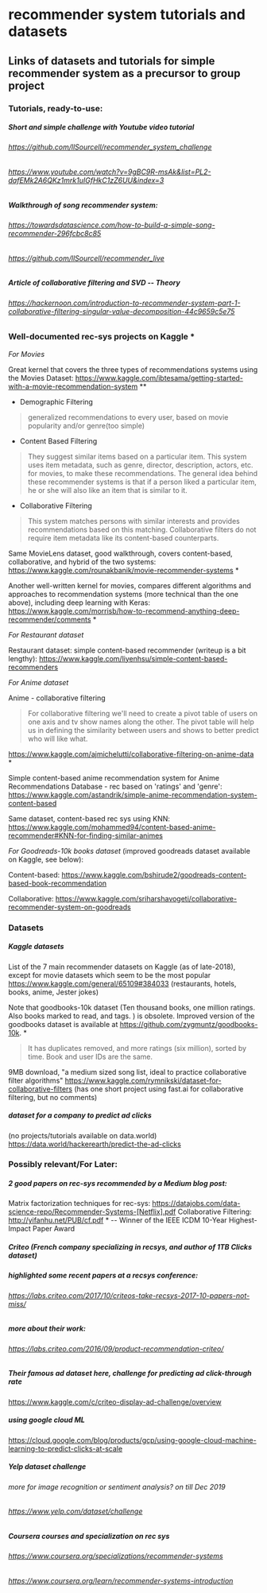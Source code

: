# recommender system tutorials and datasets
## Links of datasets and tutorials for simple recommender system as a precursor to group project

### Tutorials, ready-to-use:

##### Short and simple challenge with Youtube video tutorial

###### https://github.com/llSourcell/recommender_system_challenge
###### https://www.youtube.com/watch?v=9gBC9R-msAk&list=PL2-dafEMk2A6QKz1mrk1uIGfHkC1zZ6UU&index=3


##### Walkthrough of song recommender system:

###### https://towardsdatascience.com/how-to-build-a-simple-song-recommender-296fcbc8c85
###### https://github.com/llSourcell/recommender_live

##### Article of collaborative filtering and SVD -- Theory
###### https://hackernoon.com/introduction-to-recommender-system-part-1-collaborative-filtering-singular-value-decomposition-44c9659c5e75


### Well-documented rec-sys projects on Kaggle *

*For Movies* 

Great kernel that covers the three types of recommendations systems using the Movies Dataset:
https://www.kaggle.com/ibtesama/getting-started-with-a-movie-recommendation-system **
  * Demographic Filtering
  > generalized recommendations to every user, based on movie popularity and/or genre(too simple)
  * Content Based Filtering
  > They suggest similar items based on a particular item. This system uses item metadata, such as genre, director, description, actors, etc. for movies, to make these recommendations. The general idea behind these recommender systems is that if a person liked a particular item, he or she will also like an item that is similar to it.
  * Collaborative Filtering
  > This system matches persons with similar interests and provides recommendations based on this matching. Collaborative filters do not require item metadata like its content-based counterparts.



Same MovieLens dataset, good walkthrough, covers content-based, collaborative, and hybrid of the two systems:
https://www.kaggle.com/rounakbanik/movie-recommender-systems *


Another well-written kernel for movies, compares different algorithms and approaches to recommendation systems (more technical than the one above), including deep learning with Keras:
https://www.kaggle.com/morrisb/how-to-recommend-anything-deep-recommender/comments *


*For Restaurant dataset*

Restaurant dataset: simple content-based recommender (writeup is a bit lengthy):
https://www.kaggle.com/liyenhsu/simple-content-based-recommenders


*For Anime dataset* 

Anime - collaborative filtering 
 > For collaborative filtering we'll need to create a pivot table of users on one axis and tv show names along the other. The pivot table will help us in defining the similarity between users and shows to better predict who will like what.

https://www.kaggle.com/ajmichelutti/collaborative-filtering-on-anime-data *


Simple content-based anime recommendation system for Anime Recommendations Database - rec based on 'ratings' and 'genre':
https://www.kaggle.com/astandrik/simple-anime-recommendation-system-content-based

Same dataset, content-based rec sys using KNN:
https://www.kaggle.com/mohammed94/content-based-anime-recommender#KNN-for-finding-similar-animes


*For Goodreads-10k books dataset* 
(improved goodreads dataset available on Kaggle, see below):

Content-based:
https://www.kaggle.com/bshirude2/goodreads-content-based-book-recommendation

Collaborative:
https://www.kaggle.com/sriharshavogeti/collaborative-recommender-system-on-goodreads



### Datasets

##### Kaggle datasets
List of the 7 main recommender datasets on Kaggle (as of late-2018), except for movie datasets which seem to be the most popular
https://www.kaggle.com/general/65109#384033 (restaurants, hotels, books, anime, Jester jokes)

Note that goodbooks-10k dataset (Ten thousand books, one million ratings. Also books marked to read, and tags.
) is obsolete. Improved version of the goodbooks dataset is available at https://github.com/zygmuntz/goodbooks-10k. *
 > It has duplicates removed, and more ratings (six million), sorted by time. Book and user IDs are the same.


9MB download, "a medium sized song list, ideal to practice collaborative filter algorithms"
https://www.kaggle.com/rymnikski/dataset-for-collaborative-filters
(has one short project using fast.ai for collaborative filtering, but no comments)


##### dataset for a company to predict ad clicks 
(no projects/tutorials available on data.world)
https://data.world/hackerearth/predict-the-ad-clicks



### Possibly relevant/For Later:

##### 2 good papers on rec-sys recommended by a Medium blog post:
Matrix factorization techniques for rec-sys: https://datajobs.com/data-science-repo/Recommender-Systems-[Netflix].pdf
Collaborative Filtering: http://yifanhu.net/PUB/cf.pdf *  -- Winner of the IEEE ICDM 10-Year Highest-Impact Paper Award

##### Criteo (French company specializing in recsys, and author of 1TB Clicks dataset) 
##### highlighted some recent papers at a recsys conference:
###### https://labs.criteo.com/2017/10/criteos-take-recsys-2017-10-papers-not-miss/
##### more about their work:
###### https://labs.criteo.com/2016/09/product-recommendation-criteo/

##### Their famous ad dataset here, challenge for predicting ad click-through rate
https://www.kaggle.com/c/criteo-display-ad-challenge/overview
##### using google cloud ML
https://cloud.google.com/blog/products/gcp/using-google-cloud-machine-learning-to-predict-clicks-at-scale

##### Yelp dataset challenge
###### more for image recognition or sentiment analysis? on till Dec 2019
###### https://www.yelp.com/dataset/challenge

##### Coursera courses and specialization on rec sys
###### https://www.coursera.org/specializations/recommender-systems
###### https://www.coursera.org/learn/recommender-systems-introduction
